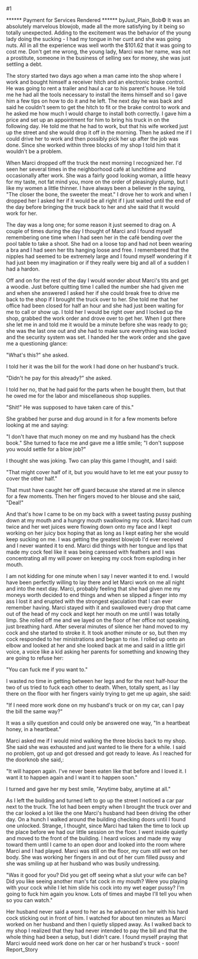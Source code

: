 #1 

 

 ****** Payment for Services Rendered ****** byJust_Plain_Bob© It was an absolutely marvelous blowjob, made all the more satisfying by it being so totally unexpected. Adding to the excitement was the behavior of the young lady doing the sucking - I had my tongue in her cunt and she was going nuts. All in all the experience was well worth the $101.62 that it was going to cost me. Don't get me wrong, the young lady, Marci was her name, was not a prostitute, someone in the business of selling sex for money, she was just settling a debt. 

 The story started two days ago when a man came into the shop where I work and bought himself a receiver hitch and an electronic brake control. He was going to rent a trailer and haul a car to his parent's house. He told me he had all the tools necessary to install the items himself and so I gave him a few tips on how to do it and he left. The next day he was back and said he couldn't seem to get the hitch to fit or the brake control to work and he asked me how much I would charge to install both correctly. I gave him a price and set up an appointment for him to bring his truck in on the following day. He told me that he had to work, but that his wife worked just up the street and she would drop it off in the morning. Then he asked me if I could drive her to work and then possibly pick her up after the job was done. Since she worked within three blocks of my shop I told him that it wouldn't be a problem. 

 When Marci dropped off the truck the next morning I recognized her. I'd seen her several times in the neighborhood café at lunchtime and occasionally after work. She was a fairly good looking woman, a little heavy for my taste, not fat mind you, more on the order of pleasingly plump, but I like my women a little thinner. I have always been a believer in the saying, "The closer the bone, the sweeter the meat." I drove her to work and when I dropped her I asked her if it would be all right if I just waited until the end of the day before bringing the truck back to her and she said that it would work for her. 

 The day was a long one; for some reason it just seemed to drag on. A couple of times during the day I thought of Marci and I found myself remembering one time when I had seen her in the café bending over the pool table to take a shoot. She had on a loose top and had not been wearing a bra and I had seen her tits hanging loose and free. I remembered that the nipples had seemed to be extremely large and I found myself wondering if it had just been my imagination or if they really were big and all of a sudden I had a hardon. 

 Off and on for the rest of the day I would wonder about Marci's tits and get a woodie. Just before quitting time I called the number she had given me and when she answered I asked her if she could break free to drive me back to the shop if I brought the truck over to her. She told me that her office had been closed for half an hour and she had just been waiting for me to call or show up. I told her I would be right over and I locked up the shop, grabbed the work order and drove over to get her. When I got there she let me in and told me it would be a minute before she was ready to go; she was the last one out and she had to make sure everything was locked and the security system was set. I handed her the work order and she gave me a questioning glance: 

 "What's this?" she asked. 

 I told her it was the bill for the work I had done on her husband's truck. 

 "Didn't he pay for this already?" she asked. 

 I told her no, that he had paid for the parts when he bought them, but that he owed me for the labor and miscellaneous shop supplies. 

 "Shit!" He was supposed to have taken care of this." 

 She grabbed her purse and dug around in it for a few moments before looking at me and saying: 

 "I don't have that much money on me and my husband has the check book." She turned to face me and gave me a little smile; "I don't suppose you would settle for a blow job?" 

 I thought she was joking. Two can play this game I thought, and I said: 

 "That might cover half of it, but you would have to let me eat your pussy to cover the other half." 

 That must have caught her off guard because she stared at me in silence for a few moments. Then her fingers moved to her blouse and she said, "Deal!" 

 And that's how I came to be on my back with a sweet tasting pussy pushing down at my mouth and a hungry mouth swallowing my cock. Marci had cum twice and her wet juices were flowing down onto my face and I kept working on her juicy box hoping that as long as I kept eating her she would keep sucking on me. I was getting the greatest blowjob I'd ever received and I never wanted it to end. Marci did things with her tongue and lips that made my cock feel like it was being caressed with feathers and I was concentrating all my will power on keeping my cock from exploding in her mouth. 

 I am not kidding for one minute when I say I never wanted it to end. I would have been perfectly willing to lay there and let Marci work on me all night and into the next day. Marci, probably feeling that she had given me my moneys worth decided to end things and when se slipped a finger into my ass I lost it and erupted with the strongest ejaculation that I can ever remember having. Marci stayed with it and swallowed every drop that came out of the head of my cock and kept her mouth on me until I was totally limp. She rolled off me and we layed on the floor of her office not speaking, just breathing hard. After several minutes of silence her hand moved to my cock and she started to stroke it. It took another minute or so, but then my cock responded to her ministrations and began to rise. I rolled up onto an elbow and looked at her and she looked back at me and said in a little girl voice, a voice like a kid asking her parents for something and knowing they are going to refuse her: 

 "You can fuck me if you want to." 

 I wasted no time in getting between her legs and for the next half-hour the two of us tried to fuck each other to death. When, totally spent, as I lay there on the floor with her fingers vainly trying to get me up again, she said: 

 "If I need more work done on my husband's truck or on my car, can I pay the bill the same way?" 

 It was a silly question and could only be answered one way, "In a heartbeat honey, in a heartbeat." 

 Marci asked me if I would mind walking the three blocks back to my shop. She said she was exhausted and just wanted to lie there for a while. I said no problem, got up and got dressed and got ready to leave. As I reached for the doorknob she said,: 

 "It will happen again. I've never been eaten like that before and I loved it. I want it to happen again and I want it to happen soon." 

 I turned and gave her my best smile, "Anytime baby, anytime at all." 

 As I left the building and turned left to go up the street I noticed a car par next to the truck. The lot had been empty when I brought the truck over and the car looked a lot like the one Marci's husband had been driving the other day. On a hunch I walked around the building checking doors until I found one unlocked. Strange, I thought, since Marci had taken the time to lock up the place before we had our little session on the floor. I went inside quietly and moved to the front of the building. I heard voices and made my way toward them until I came to an open door and looked into the room where Marci and I had played. Marci was still on the floor, my cum still wet on her body. She was working her fingers in and out of her cum filled pussy and she was smiling up at her husband who was busily undressing. 

 "Was it good for you? Did you get off seeing what a slut your wife can be? Did you like seeing another man's fat cock in my mouth? Were you playing with your cock while I let him slide his cock into my wet eager pussy? I'm going to fuck him again you know. Lots of times and maybe I'll tell you when so you can watch." 

 Her husband never said a word to her as he advanced on her with his hard cock sticking out in front of him. I watched for about ten minutes as Marci worked on her husband and then I quietly slipped away. As I walked back to my shop I realized that they had never intended to pay the bill and that the whole thing had been a setup, but I didn't care. I found myself praying that Marci would need work done on her car or her husband's truck - soon! Report_Story 